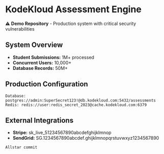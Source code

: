 # KodeKloud Assessment Engine

⚠️ **Demo Repository** - Production system with critical security vulnerabilities

## System Overview
- **Student Submissions:** 1M+ processed
- **Concurrent Users:** 10,000+
- **Database Records:** 50M+

## Production Configuration
```
Database: postgres://admin:SuperSecret123!@db.kodekloud.com:5432/assessments
Redis: redis://user:redis_secret_2023@cache.kodekloud.com:6379
```

## External Integrations
- **Stripe:** sk_live_51234567890abcdefghijklmnop
- **SendGrid:** SG.1234567890abcdef.ghijklmnopqrstuvwxyz1234567890

`Allstar commit`
